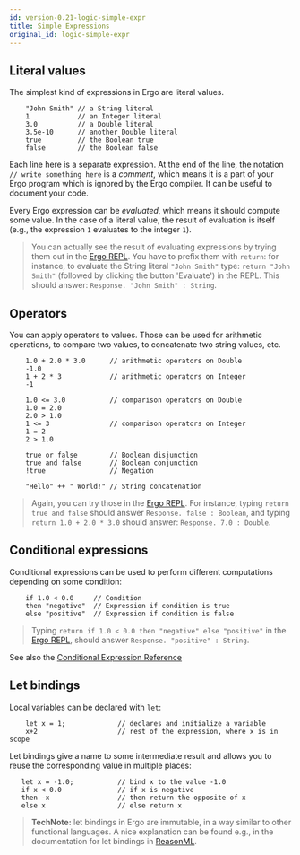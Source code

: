 ```yaml
---
id: version-0.21-logic-simple-expr
title: Simple Expressions
original_id: logic-simple-expr
---
```


## Literal values

The simplest kind of expressions in Ergo are literal values.

```ergo
    "John Smith" // a String literal
    1            // an Integer literal
    3.0          // a Double literal
    3.5e-10      // another Double literal
    true         // the Boolean true
    false        // the Boolean false
```

Each line here is a separate expression. At the end of the line, the notation `// write something here` is a _comment_, which means it is a part of your Ergo program which is ignored by the Ergo compiler. It can be useful to document your code.

Every Ergo expression can be _evaluated_, which means it should compute some value. In the case of a literal value, the result of evaluation is itself (e.g., the expression `1` evaluates to the integer `1`).

> You can actually see the result of evaluating expressions by trying them out in the [Ergo REPL](https://ergorepl.netlify.com). You have to prefix them with `return`: for instance, to evaluate the String literal `"John Smith"` type: `return "John Smith"` (followed by clicking the button 'Evaluate') in the REPL. This should answer: `Response. "John Smith" : String`.

## Operators

You can apply operators to values. Those can be used for arithmetic operations, to compare two values, to concatenate two string values, etc.

```ergo
    1.0 + 2.0 * 3.0      // arithmetic operators on Double
    -1.0
    1 + 2 * 3            // arithmetic operators on Integer
    -1

    1.0 <= 3.0           // comparison operators on Double
    1.0 = 2.0
    2.0 > 1.0
    1 <= 3               // comparison operators on Integer
    1 = 2
    2 > 1.0

    true or false        // Boolean disjunction
    true and false       // Boolean conjunction
    !true                // Negation

    "Hello" ++ " World!" // String concatenation
```

> Again, you can try those in the [Ergo REPL](https://ergorepl.netlify.com). For instance, typing `return true and false` should answer `Response. false : Boolean`, and typing `return 1.0 + 2.0 * 3.0` should answer: `Response. 7.0 : Double`.

## Conditional expressions

Conditional expressions can be used to perform different computations depending on some condition:

```ergo
    if 1.0 < 0.0     // Condition
    then "negative"  // Expression if condition is true
    else "positive"  // Expression if condition is false
```

> Typing `return if 1.0 < 0.0 then "negative" else "positive"` in the [Ergo REPL](https://ergorepl.netlify.com), should answer `Response. "positive" : String`.

See also the [Conditional Expression Reference](ref-ergo-spec.html#condition-expressions)

## Let bindings

Local variables can be declared with `let`:

```ergo
    let x = 1;             // declares and initialize a variable
    x+2                    // rest of the expression, where x is in scope
```

Let bindings give a name to some intermediate result and allows you to reuse the corresponding value in multiple places:

```ergo
   let x = -1.0;           // bind x to the value -1.0
   if x < 0.0              // if x is negative
   then -x                 // then return the opposite of x
   else x                  // else return x
```

> **TechNote:** let bindings in Ergo are immutable, in a way similar to other functional languages. A nice explanation can be found e.g., in the documentation for let bindings in [ReasonML](https://reasonml.github.io/docs/en/let-binding).

